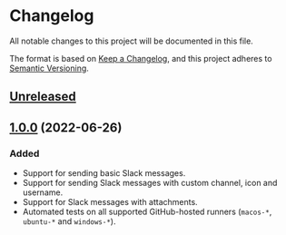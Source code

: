 # Changelog

All notable changes to this project will be documented in this file.

The format is based on [Keep a Changelog](https://keepachangelog.com/en/1.0.0/),
and this project adheres to [Semantic Versioning](https://semver.org/spec/v2.0.0.html).

## [Unreleased]

## [1.0.0] (2022-06-26)

### Added
- Support for sending basic Slack messages.
- Support for sending Slack messages with custom channel, icon and username.
- Support for Slack messages with attachments.
- Automated tests on all supported GitHub-hosted runners (`macos-*`, `ubuntu-*` and `windows-*`).

[unreleased]: https://github.com/pcolby/post-to-slack/compare/v1.0.0...HEAD
[1.0.0]: https://github.com/pcolby/post-to-slack/releases/tag/v1.0.0
